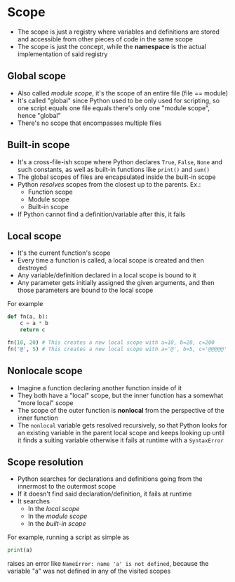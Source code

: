 # Scope

- The scope is just a registry where variables and definitions are stored and
accessible from other pieces of code in the same scope
- The scope is just the concept, while the **namespace** is the actual
implementation of said registry

## Global scope
- Also called *module scope*, it's the scope of an entire file (file == module)
- It's called "global" since Python used to be only used for scripting, so one
script equals one file equals there's only one "module scope", hence "global"
- There's no scope that encompasses multiple files

## Built-in scope
- It's a cross-file-ish scope where Python declares `True`, `False`, `None` and
such constants, as well as built-in functions like `print()` and `sum()`
- The global scopes of files are encapsulated inside the built-in scope
- Python *resolves* scopes from the closest up to the parents. Ex.:
  - Function scope
  - Module scope
  - Built-in scope
- If Python cannot find a definition/variable after this, it fails

## Local scope
- It's the current function's scope
- Every time a function is called, a local scope is created and then destroyed
- Any variable/definition declared in a local scope is bound to it
- Any parameter gets initially assigned the given arguments, and then those
parameters are bound to the local scope

For example
```py
def fn(a, b):
    c = a * b
    return c

fn(10, 20) # This creates a new local scope with a=10, b=20, c=200
fn('@', 5) # This creates a new local scope with a='@', b=5, c='@@@@@'
```

## Nonlocale scope

- Imagine a function declaring another function inside of it
- They both have a "local" scope, but the inner function has a somewhat "more local"
scope
- The scope of the outer function is **nonlocal** from the perspective of the inner function
- The `nonlocal` variable gets resolved recursively, so that Python looks for an
existing variable in the parent local scope and keeps looking up until it finds a
suiting variable otherwise it fails at runtime with a `SyntaxError`

## Scope resolution
- Python searches for declarations and definitions going from the innermost to
the outermost scope
- If it doesn't find said declaration/definition, it fails at runtime
- It searches
  - In the *local scope*
  - In the *module scope*
  - In the *built-in scope*

For example, running a script as simple as

```py
print(a)
```

raises an error like `NameError: name 'a' is not defined`, because the variable "a"
was not defined in any of the visited scopes